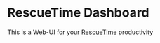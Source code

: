 # RescueTime Dashboard

This is a Web-UI for your [RescueTime](https://rescuetime.com) productivity
